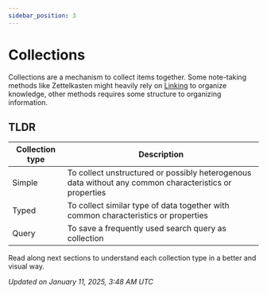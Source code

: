 ```yaml
---
sidebar_position: 3
---
```


# Collections

Collections are a mechanism to collect items together. Some note-taking methods like Zettelkasten might heavily rely on [Linking](./link-tags.md) to organize knowledge, other methods requires some structure to organizing information.

## TLDR

| Collection type | Description |
|----------------|-------------|
| Simple | To collect unstructured or possibly heterogenous data without any common characteristics or properties |
| Typed | To collect similar type of data together with common characteristics or properties |
| Query | To save a frequently used search query as collection |

Read along next sections to understand each collection type in a better and visual way.

*Updated on January 11, 2025, 3:48 AM UTC* 